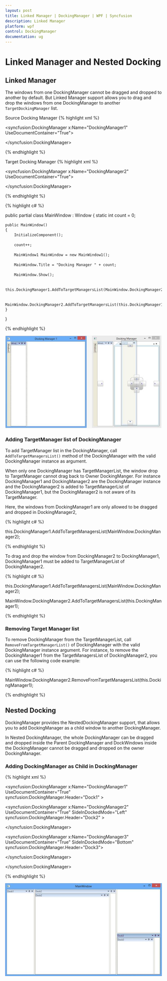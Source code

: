 ```yaml
---
layout: post
title: Linked Manager | DockingManager | WPF | Syncfusion
description: Linked Manager 
platform: wpf
control: DockingManager
documentation: ug
---
```

# Linked Manager and Nested Docking

## Linked Manager

The windows from one DockingManager cannot be dragged and dropped to another by default. But Linked Manager support allows you to drag and drop the windows from one DockingManager to another `TargetDockingManager` list.

Source Docking Manager
{% highlight xml %}

<syncfusion:DockingManager x:Name="DockingManager1" UseDocumentContainer="True">

<ContentControl syncfusion:DockingManager.State="Document" syncfusion:DockingManager.Header="Window1" />

<ContentControl syncfusion:DockingManager.State="Dock" syncfusion:DockingManager.Header="Window2" />

<ContentControl syncfusion:DockingManager.State="AutoHidden" syncfusion:DockingManager.Header="Window3" />

</syncfusion:DockingManager>


{% endhighlight %}


Target Docking Manager
{% highlight xml %}

<syncfusion:DockingManager x:Name="DockingManager2" UseDocumentContainer="True">

<ContentControl syncfusion:DockingManager.State="Dock" syncfusion:DockingManager.Header="Window1"></ContentControl>

<ContentControl syncfusion:DockingManager.State="Dock" syncfusion:DockingManager.Header="Window2"></ContentControl>

<ContentControl syncfusion:DockingManager.State="AutoHidden" syncfusion:DockingManager.Header="Window3"></ContentControl>

</syncfusion:DockingManager>                   


{% endhighlight %}

{% highlight c# %}

public partial class MainWindow : Window
{
static int count = 0;

	public MainWindow()
	{
		InitializeComponent();

		count++;      

		MainWindow1 MainWindow = new MainWindow1();

		MainWindow.Title = "Docking Manager " + count;

		MainWindow.Show();

		this.DockingManager1.AddToTargetManagersList(MainWindow.DockingManager2);

		MainWindow.DockingManager2.AddToTargetManagersList(this.DockingManager1);
	}
}


{% endhighlight %}

![](LinkedManager_images/LinkedManager_img1.jpeg)


### Adding TargetManager list of DockingManager

To add TargetManager list in the DockingManager, call `AddToTargetManagersList()` method of the DockingManager with the valid DockingManager instance as argument.

When only one DockingManager has TargetManagerList, the window drop to TargetManager cannot drag back to Owner DockingManger. For instance DockingManager1 and DockingManager2 are the DockingManager instance and the DockingManager2 is added to TargetManagerList of DockingManager1, but the DockingManager2 is not aware of its TargetManager.

Here, the windows from DockingManager1 are only allowed to be dragged and dropped in DockingManager2, 

{% highlight c# %}

this.DockingManager1.AddToTargetManagersList(MainWindow.DockingManager2);

{% endhighlight %}

To drag and drop the window from DockingManager2 to DockingManager1, DockingManager1 must be added to TargetManagerList of DockingManager2.

{% highlight c# %}

this.DockingManager1.AddToTargetManagersList(MainWindow.DockingManager2);

MainWindow.DockingManager2.AddToTargetManagersList(this.DockingManager1);




{% endhighlight %}

### Removing Target Manager list

To remove DockingManager from the TargetManagerList, call `RemoveFromTargetManagerList()` of DockingManager with the valid DockingManager instance argument. For instance, to remove the DockingManager1 from the TargetManagersList of DockingManager2, you can use the following code example:

{% highlight c# %}

MainWindow.DockingManager2.RemoveFromTargetManagersList(this.DockingManager1);

{% endhighlight %}

## Nested Docking

DockingManager provides the NestedDockingManager support, that allows you to add DockingManager as a child window to another DockingManager. 

In Nested DockingManager, the whole DockingManager can be dragged and dropped inside the Parent DockingManager and DockWindows inside the DockingManager cannot be dragged and dropped on the owner DockingManager.

### Adding DockingManager as Child in DockingManager

{% highlight xml %}

<syncfusion:DockingManager x:Name="DockingManager1" UseDocumentContainer="True" syncfusion:DockingManager.Header="Dock1"   >

<ContentControl x:Name="Content1" syncfusion:DockingManager.Header="Dock1"/>

<syncfusion:DockingManager x:Name="DockingManager2" UseDocumentContainer="True" SideInDockedMode="Left" syncfusion:DockingManager.Header="Dock2"  >

<ContentControl syncfusion:DockingManager.Header="Dock2" syncfusion:DockingManager.DesiredWidthInDockedMode="600" />

</syncfusion:DockingManager>

<syncfusion:DockingManager x:Name="DockingManager3" UseDocumentContainer="True" SideInDockedMode="Bottom"  syncfusion:DockingManager.Header="Dock3">

<ContentControl syncfusion:DockingManager.Header="Dock3" syncfusion:DockingManager.DesiredWidthInDockedMode="600"/>

</syncfusion:DockingManager>

</syncfusion:DockingManager>



{% endhighlight %}

![](LinkedManager_images/LinkedManager_img2.jpeg)


